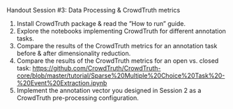 Handout Session #3: Data Processing & CrowdTruth metrics

1. Install CrowdTruth package & read the ”How to run” guide.
2. Explore the notebooks implementing CrowdTruth for different annotation tasks.
3. Compare the results of the CrowdTruth metrics for an annotation task before & after dimensionality reduction.
4. Compare the results of the CrowdTruth metrics for an open vs. closed task: https://github.com/CrowdTruth/CrowdTruth-core/blob/master/tutorial/Sparse%20Multiple%20Choice%20Task%20-%20Event%20Extraction.ipynb
5. Implement the annotation vector you designed in Session 2 as a CrowdTruth pre-processing configuration.

